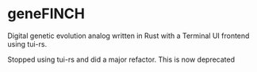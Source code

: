 # geneFINCH
Digital genetic evolution analog written in Rust with a Terminal UI frontend using tui-rs.

Stopped using tui-rs and did a major refactor. This is now deprecated
